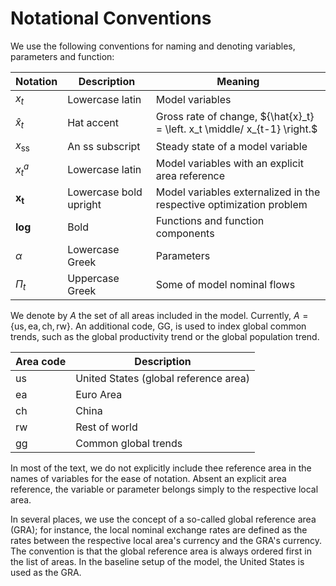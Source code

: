 <div style="page-break-after: always;"></div>

# Notational Conventions

We use the following conventions for naming and denoting variables,
parameters and function:

| Notation                  | Description                | Meaning                                                      |
| ------------------------- | -------------------------- | ------------------------------------------------------------ |
| $x_t$                     | Lowercase latin            | Model variables                                              |
| ${\hat{x}_t}$             | Hat accent                 | Gross rate of change, ${\hat{x}_t} = \left. x_t \middle/ x_{t-1} \right.$ |
| $x_\mathrm{ss}$           | An $\mathrm{ss}$ subscript | Steady state of a model variable                             |
| $x^a_t$                   | Lowercase latin            | Model variables with an explicit area reference              |
| ${\mathrm{\mathbf{x_t}}}$ | Lowercase bold upright     | Model variables externalized in the respective optimization problem |
| ${\textbf{log}}$          | Bold                       | Functions and function components                            |
| $\alpha$                  | Lowercase Greek            | Parameters                                                   |
| $\Pi_t$                   | Uppercase Greek            | Some of model nominal flows                                  |

We denote by $A$ the set of all areas included in the model. Currently,
$A=\{\mathrm{us}, \mathrm{ea}, \mathrm{ch}, \mathrm{rw}\}$. An additional
code, $\mathrm{GG}$, is used to index global common trends, such as the global
productivity trend or the global population trend.

| Area code | Description                           |
| --------- | ------------------------------------- |
| us        | United States (global reference area) |
| ea        | Euro Area                             |
| ch        | China                                 |
| rw        | Rest of world                         |
| gg        | Common global trends                  |

In most of the text, we do not explicitly include thee reference area in
the names of variables for the ease of notation. Absent an explicit area
reference, the variable or parameter belongs simply to the respective local
area. 

In several places, we use the concept of a so-called global reference area
(GRA); for instance, the local nominal exchange rates are defined as the
rates between the respective local area's currency and the GRA's currency.
The convention is that the global reference area is always ordered first in
the list of areas. In the baseline setup of the model, the United States is
used as the GRA.

